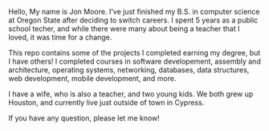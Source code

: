Hello, My name is Jon Moore. I've just finished my B.S. in computer science at Oregon State after deciding to switch careers. I spent 5 years as a public school techer, and while there were many about being a teacher that I loved, it was time for a change. 

This repo contains some of the projects I completed earning my degree, but I have others! I completed courses in software developement, assembly and architecture, operating systems, networking, databases, data structures, web development, mobile development, and more. 

I have a wife, who is also a teacher, and two young kids. We both grew up Houston, and currently live just outside of town in Cypress.

If you have any question, please let me know!
